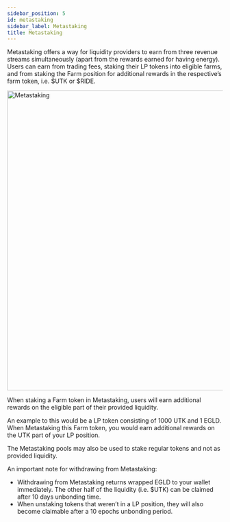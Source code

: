 ```yaml
---
sidebar_position: 5
id: metastaking
sidebar_label: Metastaking
title: Metastaking
---
```


[comment]: # (mx-context-auto)

Metastaking offers a way for liquidity providers to earn from three revenue streams simultaneously (apart from the rewards earned for having energy). Users can earn from trading fees, staking their LP tokens into eligible farms, and from staking the Farm position for additional rewards in the respective’s farm token, i.e. $UTK or $RIDE.

<div style={{ textAlign: 'center' }}>
    <img src="/docs/features/metastaking.png" width="700" alt="Metastaking" />
</div>

When staking a Farm token in Metastaking, users will earn additional rewards on the eligible part of their provided liquidity.

An example to this would be a LP token consisting of 1000 UTK and 1 EGLD. When Metastaking this Farm token, you would earn additional rewards on the UTK part of your LP position.

The Metastaking pools may also be used to stake regular tokens and not as provided liquidity.

An important note for withdrawing from Metastaking:

- Withdrawing from Metastaking returns wrapped EGLD to your wallet immediately. The other half of the liquidity (i.e. $UTK) can be claimed after 10 days unbonding time.
- When unstaking tokens that weren’t in a LP position, they will also become claimable after a 10 epochs unbonding period.
